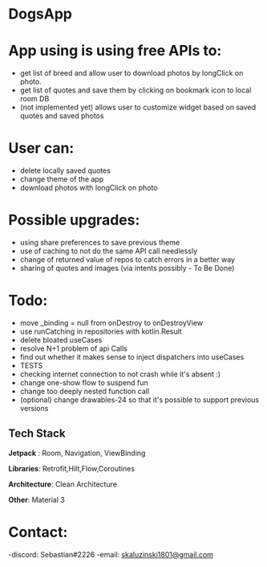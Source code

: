 
# DogsApp

App using is using free APIs to:
=
- get list of breed and allow user to download photos by longClick on photo.
- get list of quotes and save them by clicking on bookmark icon to local room DB
- (not implemented yet) allows user to customize widget based on saved quotes and saved photos

User can:
=
- delete locally saved quotes
- change theme of the app 
- download photos with longClick on photo

Possible upgrades:
=
- using share preferences to save previous theme
- use of caching to not do the same API call needlessly 
- change of returned value of repos to catch errors in a better way
- sharing of quotes and images (via intents possibly - To Be Done)

Todo:
=
- move _binding = null from onDestroy to onDestroyView
- use runCatching in repositories with kotlin.Result
- delete bloated useCases
- resolve N+1 problem of api Calls
- find out whether it makes sense to inject dispatchers into useCases
- TESTS
- checking internet connection to not crash while it's absent :)
- change one-show flow to suspend fun
- change too deeply nested function call
- (optional) change drawables-24 so that it's possible to support previous versions
 

## Tech Stack

**Jetpack** : Room, Navigation, ViewBinding

**Libraries**: Retrofit,Hilt,Flow,Coroutines

**Architecture**: Clean Architecture

**Other**: Material 3

Contact:
=
 -discord: Sebastian#2226
 -email: skaluzinski1801@gmail.com
